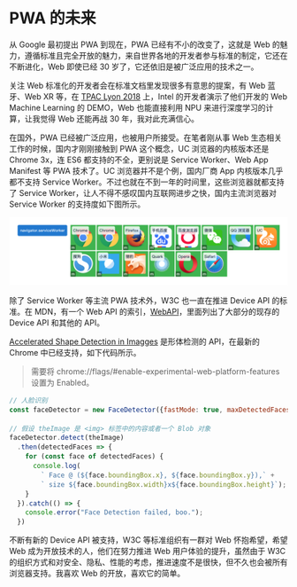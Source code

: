 # PWA 的未来

从 Google 最初提出 PWA 到现在，PWA 已经有不小的改变了，这就是 Web 的魅力，遵循标准且完全开放的魅力，来自世界各地的开发者参与标准的制定，它还在不断进化，Web 即使已经 30 岁了，它还依旧是被广泛应用的技术之一。

关注 Web 标准化的开发者会在标准文档里发现很多有意思的提案，有 Web 蓝牙、Web XR 等，在 [TPAC Lyon 2018](https://www.w3.org/2018/10/TPAC/) 上，Intel 的开发者演示了他们开发的 Web Machine Learning 的 DEMO，Web 也能直接利用 NPU 来进行深度学习的计算，让我觉得 Web 还能再战 30 年，我对此充满信心。

在国外，PWA 已经被广泛应用，也被用户所接受。在笔者刚从事 Web 生态相关工作的时候，国内才刚刚接触到 PWA 这个概念，UC 浏览器的内核版本还是 Chrome 3x，连 ES6 都支持的不全，更别说是 Service Worker、Web App Manifest 等 PWA 技术了。UC 浏览器并不是个例，国内厂商 App 内核版本几乎都不支持 Service Worker。不过也就在不到一年的时间里，这些浏览器就都支持了 Service Worker，让人不得不感叹国内互联网进步之快，国内主流浏览器对 Service Worker 的支持度如下图所示。

![Service Worker 的支持度](./img/is_service_worker_ready.png)

除了 Service Worker 等主流 PWA 技术外，W3C 也一直在推进 Device API 的标准。在 MDN，有一个 Web API 的索引，[WebAPI](https://developer.mozilla.org/zh-CN/docs/WebAPI)，里面列出了大部分的现存的 Device API 和其他的 API。

[Accelerated Shape Detection in Imagges](https://wicg.github.io/shape-detection-api/) 是形体检测的 API，在最新的 Chrome 中已经支持，如下代码所示。

> 需要将 chrome://flags/#enable-experimental-web-platform-features 设置为 Enabled。

```javascript
// 人脸识别
const faceDetector = new FaceDetector({fastMode: true, maxDetectedFaces: 1})

// 假设 theImage 是 <img> 标签中的内容或者一个 Blob 对象
faceDetector.detect(theImage)
  .then(detectedFaces => {
    for (const face of detectedFaces) {
      console.log(
        ` Face @ (${face.boundingBox.x}, ${face.boundingBox.y}),` +
        ` size ${face.boundingBox.width}x${face.boundingBox.height}`);
    }
  }).catch(() => {
    console.error("Face Detection failed, boo.");
  })
```

不断有新的 Device API 被支持，W3C 等标准组织有一群对 Web 怀抱希望，希望 Web 成为开放技术的人，他们在努力推进 Web 用户体验的提升，虽然由于 W3C 的组织方式和对安全、隐私、性能的考虑，推进速度不是很快，但不久也会被所有浏览器支持。我喜欢 Web 的开放，喜欢它的简单。
